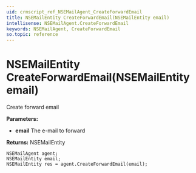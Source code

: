 ```yaml
---
uid: crmscript_ref_NSEMailAgent_CreateForwardEmail
title: NSEMailEntity CreateForwardEmail(NSEMailEntity email)
intellisense: NSEMailAgent.CreateForwardEmail
keywords: NSEMailAgent, CreateForwardEmail
so.topic: reference
---
```


# NSEMailEntity CreateForwardEmail(NSEMailEntity email)

Create forward email

**Parameters:**
 - **email** The e-mail to forward

**Returns:** NSEMailEntity

```crmscript
NSEMailAgent agent;
NSEMailEntity email;
NSEMailEntity res = agent.CreateForwardEmail(email);
```

